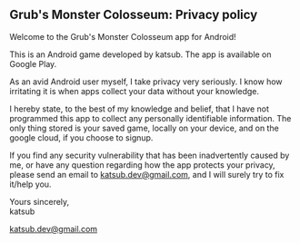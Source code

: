 ## Grub's Monster Colosseum: Privacy policy

Welcome to the Grub's Monster Colosseum app for Android!

This is an Android game developed by katsub. The app is available on Google Play.

As an avid Android user myself, I take privacy very seriously.
I know how irritating it is when apps collect your data without your knowledge.

I hereby state, to the best of my knowledge and belief, that I have not programmed this app to collect any personally identifiable information. The only thing stored is your saved game, locally on your device, and on the google cloud, if you choose to signup.

If you find any security vulnerability that has been inadvertently caused by me, or have any question regarding how the app protects your privacy, please send an email to katsub.dev@gmail.com, and I will surely try to fix it/help you.

Yours sincerely,  
katsub

katsub.dev@gmail.com